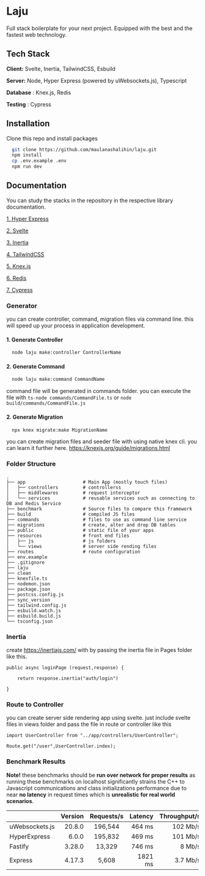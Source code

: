 
# Laju

Full stack boilerplate for your next project. Equipped with the best and the fastest web technology.


## Tech Stack

**Client:** Svelte, Inertia, TailwindCSS, Esbuild

**Server:** Node, Hyper Express (powered by uWebsockets.js), Typescript

**Database** : Knex.js, Redis

**Testing** : Cypress


## Installation

Clone this repo and install packages

```bash
  git clone https://github.com/maulanashalihin/laju.git
  npm install
  cp .env.example .env
  npm run dev
```
    
## Documentation

You can study the stacks in the repository in the respective library documentation.

[1. Hyper Express](https://github.com/kartikk221/hyper-express/blob/master/docs/Examples.md)


[2. Svelte](https://learn.svelte.dev/tutorial/welcome-to-svelte)


[3. Inertia](https://inertiajs.com/)


[4. TailwindCSS](https://tailwindcss.com/)


[5. Knex.js](https://knexjs.org/)


[6. Redis](https://github.com/redis/node-redis)


[7. Cypress](https://www.cypress.io/)


###  Generator

you can create controller, command, migration files via command line. this will speed up your process in application development.

#### 1. Generate Controller
```bash
  node laju make:controller ControllerName
```

#### 2. Generate Command
```bash
  node laju make:command CommandName
```
command file will be generated in commands folder. you can execute the file with `ts-node commands/CommandFile.ts` or `node build/commands/CommandFile.js`


#### 2. Generate Migration
```bash
  npx knex migrate:make MigrationName
```
you can create migration files and seeder file with using native knex cli. you can learn it further here. https://knexjs.org/guide/migrations.html

    


### Folder Structure

    .
    ├── app                     # Main App (mostly touch files)
    │   ├── controllers         # controllerss
    │   ├── middlewares         # request interceptor
    │   └── services            # reusable services such as connecting to DB and Redis Service
    ├── benchmark               # Source files to compare this framework
    ├── build                   # compiled JS files
    ├── commands                # files to use as command line service
    ├── migrations              # create, alter and drop DB tables
    ├── public                  # static file of your apps
    ├── resources               # front end files
    │   ├── js                  # js folders
    │   └── views               # server side rending files
    ├── routes                  # route configuration
    ├── env.example
    ├── .gitignore
    ├── laju
    ├── clean
    ├── knexfile.ts
    ├── nodemon.json
    ├── package.json
    ├── postcss.config.js
    ├── sync_version
    ├── tailwind.config.js
    ├── esbuild.watch.js
    ├── esbuild.build.js
    └── tsconfig.json

 
    
### Inertia
create https://inertiajs.com/ with by passing the inertia file in Pages folder like this.

    public async loginPage (request,response) { 
 
        return response.inertia("auth/login")
    
    }

### Route to Controller
you can create server side rendering app using svelte. just include svelte files in views folder and pass the file in route or controller like this

    import UserController from "../app/controllers/UserController"; 

    Route.get("/user",UserController.index);
    
### Benchmark Results
**Note!** these benchmarks should be **run over network for proper results** as running these benchmarks on localhost significantly strains the C++ to Javascript communications and class initializations performance due to near **no latency** in request times which is **unrealistic for real world scenarios**.

|                          | Version | Requests/s | Latency | Throughput/s |
| :--                      | --:     | :-:        | --:     | --:          |
| uWebsockets.js           | 20.8.0  | 196,544    | 464 ms  | 102 Mb/s     |
| HyperExpress             | 6.0.0   | 195,832    | 469 ms  | 101 Mb/s     |
| Fastify                  | 3.28.0  | 13,329     | 746 ms  | 8 Mb/s      |
| Express                  | 4.17.3  | 5,608      | 1821 ms | 3.7 Mb/s     |
